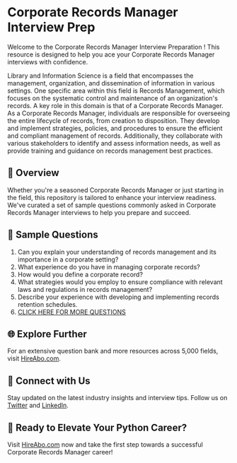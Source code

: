# Corporate Records Manager Interview Prep

Welcome to the Corporate Records Manager Interview Preparation ! This resource is designed to help you ace your Corporate Records Manager interviews with confidence.

Library and Information Science is a field that encompasses the management, organization, and dissemination of information in various settings. One specific area within this field is Records Management, which focuses on the systematic control and maintenance of an organization's records. A key role in this domain is that of a Corporate Records Manager. As a Corporate Records Manager, individuals are responsible for overseeing the entire lifecycle of records, from creation to disposition. They develop and implement strategies, policies, and procedures to ensure the efficient and compliant management of records. Additionally, they collaborate with various stakeholders to identify and assess information needs, as well as provide training and guidance on records management best practices.

## 🚀 Overview

Whether you're a seasoned Corporate Records Manager or just starting in the field, this repository is tailored to enhance your interview readiness. We've curated a set of sample questions commonly asked in Corporate Records Manager interviews to help you prepare and succeed.

## 📝 Sample Questions

1. Can you explain your understanding of records management and its importance in a corporate setting?
2. What experience do you have in managing corporate records?
3. How would you define a corporate record?
4. What strategies would you employ to ensure compliance with relevant laws and regulations in records management?
5. Describe your experience with developing and implementing records retention schedules.
6. [CLICK HERE FOR MORE QUESTIONS](https://hireabo.com/job/18_3_13/Corporate%20Records%20Manager)

## 🌐 Explore Further

For an extensive question bank and more resources across 5,000 fields, visit [HireAbo.com](https://www.hireabo.com).

## 📱 Connect with Us

Stay updated on the latest industry insights and interview tips. Follow us on [Twitter](https://twitter.com/hireabo) and [LinkedIn](https://www.linkedin.com/in/hire-abo-3609972a8/).

## 🚀 Ready to Elevate Your Python Career?

Visit [HireAbo.com](https://www.hireabo.com) now and take the first step towards a successful Corporate Records Manager career!
